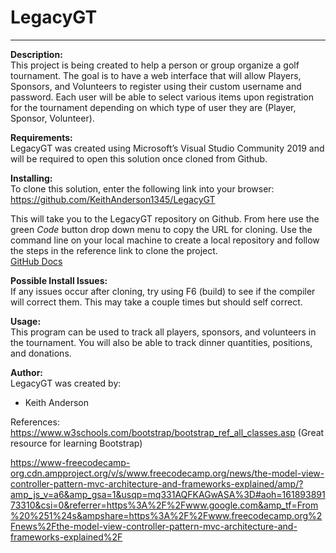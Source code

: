 # LegacyGT 
---

**Description:**<br>
This project is being created to help a person or group organize a golf tournament. The goal is to have a web interface that will allow Players, Sponsors, and Volunteers to register using their custom username and password. Each user will be able to select various items upon registration for the tournament depending on which type of user they are (Player, Sponsor, Volunteer). 


**Requirements:**<br>
LegacyGT was created using Microsoft’s Visual Studio Community 2019 and will be required to open this solution once cloned from Github. 

**Installing:**<br>
To clone this solution, enter the following link into your browser: https://github.com/KeithAnderson1345/LegacyGT

This will take you to the LegacyGT repository on Github. From here use the green *Code* button drop down menu to copy the URL for cloning. Use the command line on your local machine to create a local repository and follow the steps in the reference link to clone the project.  
[GitHub Docs](https://docs.github.com/en/github/creating-cloning-and-archiving-repositories/cloning-a-repository)

**Possible Install Issues:**<br>
If any issues occur after cloning, try using F6 (build) to see if the compiler will correct them. This may take a couple times but should self correct. 

**Usage:**<br>
This program can be used to track all players, sponsors, and volunteers in the tournament. You will also be able to track dinner quantities, positions, and donations.

**Author:**<br>
LegacyGT was created by:
- Keith Anderson

References:<br>
https://www.w3schools.com/bootstrap/bootstrap_ref_all_classes.asp (Great resource for learning Bootstrap)

https://www-freecodecamp-org.cdn.ampproject.org/v/s/www.freecodecamp.org/news/the-model-view-controller-pattern-mvc-architecture-and-frameworks-explained/amp/?amp_js_v=a6&amp_gsa=1&usqp=mq331AQFKAGwASA%3D#aoh=16189389173310&csi=0&referrer=https%3A%2F%2Fwww.google.com&amp_tf=From%20%251%24s&ampshare=https%3A%2F%2Fwww.freecodecamp.org%2Fnews%2Fthe-model-view-controller-pattern-mvc-architecture-and-frameworks-explained%2F



